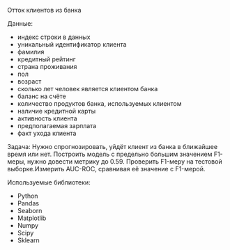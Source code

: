 Отток клиентов из банка

Данные:
- индекс строки в данных
- уникальный идентификатор клиента
- фамилия
- кредитный рейтинг
- страна проживания
- пол
- возраст
- сколько лет человек является клиентом банка
- баланс на счёте
- количество продуктов банка, используемых клиентом
- наличие кредитной карты
- активность клиента
- предполагаемая зарплата
- факт ухода клиента

Задача:
Нужно спрогнозировать, уйдёт клиент из банка в ближайшее время или нет. Построить модель с предельно большим значением F1-меры, нужно довести метрику до 0.59. Проверить F1-меру на тестовой выборке.Измерить AUC-ROC, сравнивая её значение с F1-мерой.

Используемые библиотеки:
- Python
- Pandas
- Seaborn
- Matplotlib
- Numpy
- Scipy
- Sklearn

